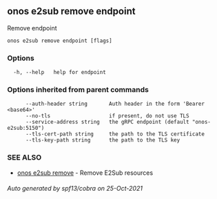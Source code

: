 ## onos e2sub remove endpoint

Remove endpoint

```
onos e2sub remove endpoint [flags]
```

### Options

```
  -h, --help   help for endpoint
```

### Options inherited from parent commands

```
      --auth-header string       Auth header in the form 'Bearer <base64>'
      --no-tls                   if present, do not use TLS
      --service-address string   the gRPC endpoint (default "onos-e2sub:5150")
      --tls-cert-path string     the path to the TLS certificate
      --tls-key-path string      the path to the TLS key
```

### SEE ALSO

* [onos e2sub remove](onos_e2sub_remove.md)	 - Remove E2Sub resources

###### Auto generated by spf13/cobra on 25-Oct-2021
